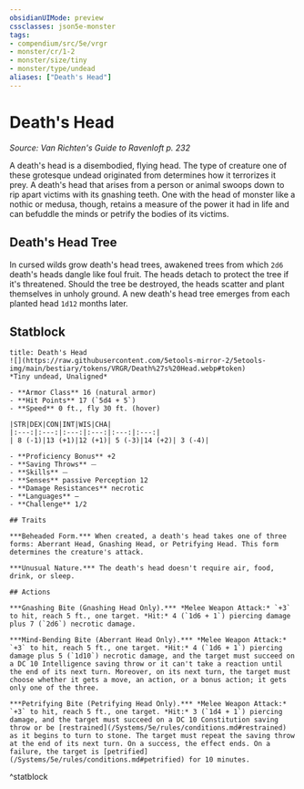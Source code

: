 ```yaml
---
obsidianUIMode: preview
cssclasses: json5e-monster
tags:
- compendium/src/5e/vrgr
- monster/cr/1-2
- monster/size/tiny
- monster/type/undead
aliases: ["Death's Head"]
---
```

# Death's Head
*Source: Van Richten's Guide to Ravenloft p. 232*  

A death's head is a disembodied, flying head. The type of creature one of these grotesque undead originated from determines how it terrorizes it prey. A death's head that arises from a person or animal swoops down to rip apart victims with its gnashing teeth. One with the head of monster like a nothic or medusa, though, retains a measure of the power it had in life and can befuddle the minds or petrify the bodies of its victims.

## Death's Head Tree

In cursed wilds grow death's head trees, awakened trees from which `2d6` death's heads dangle like foul fruit. The heads detach to protect the tree if it's threatened. Should the tree be destroyed, the heads scatter and plant themselves in unholy ground. A new death's head tree emerges from each planted head `1d12` months later.

## Statblock

```ad-statblock
title: Death's Head
![](https://raw.githubusercontent.com/5etools-mirror-2/5etools-img/main/bestiary/tokens/VRGR/Death%27s%20Head.webp#token)
*Tiny undead, Unaligned*

- **Armor Class** 16 (natural armor)
- **Hit Points** 17 (`5d4 + 5`)
- **Speed** 0 ft., fly 30 ft. (hover)

|STR|DEX|CON|INT|WIS|CHA|
|:---:|:---:|:---:|:---:|:---:|:---:|
| 8 (-1)|13 (+1)|12 (+1)| 5 (-3)|14 (+2)| 3 (-4)|

- **Proficiency Bonus** +2
- **Saving Throws** ⏤
- **Skills** ⏤
- **Senses** passive Perception 12
- **Damage Resistances** necrotic
- **Languages** —
- **Challenge** 1/2

## Traits

***Beheaded Form.*** When created, a death's head takes one of three forms: Aberrant Head, Gnashing Head, or Petrifying Head. This form determines the creature's attack.

***Unusual Nature.*** The death's head doesn't require air, food, drink, or sleep.

## Actions

***Gnashing Bite (Gnashing Head Only).*** *Melee Weapon Attack:* `+3` to hit, reach 5 ft., one target. *Hit:* 4 (`1d6 + 1`) piercing damage plus 7 (`2d6`) necrotic damage.

***Mind-Bending Bite (Aberrant Head Only).*** *Melee Weapon Attack:* `+3` to hit, reach 5 ft., one target. *Hit:* 4 (`1d6 + 1`) piercing damage plus 5 (`1d10`) necrotic damage, and the target must succeed on a DC 10 Intelligence saving throw or it can't take a reaction until the end of its next turn. Moreover, on its next turn, the target must choose whether it gets a move, an action, or a bonus action; it gets only one of the three.

***Petrifying Bite (Petrifying Head Only).*** *Melee Weapon Attack:* `+3` to hit, reach 5 ft., one target. *Hit:* 3 (`1d4 + 1`) piercing damage, and the target must succeed on a DC 10 Constitution saving throw or be [restrained](/Systems/5e/rules/conditions.md#restrained) as it begins to turn to stone. The target must repeat the saving throw at the end of its next turn. On a success, the effect ends. On a failure, the target is [petrified](/Systems/5e/rules/conditions.md#petrified) for 10 minutes.
```
^statblock
